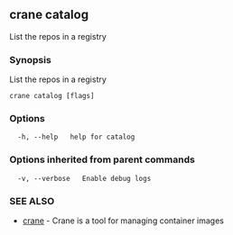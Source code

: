 ## crane catalog

List the repos in a registry

### Synopsis

List the repos in a registry

```
crane catalog [flags]
```

### Options

```
  -h, --help   help for catalog
```

### Options inherited from parent commands

```
  -v, --verbose   Enable debug logs
```

### SEE ALSO

* [crane](crane.md)	 - Crane is a tool for managing container images


